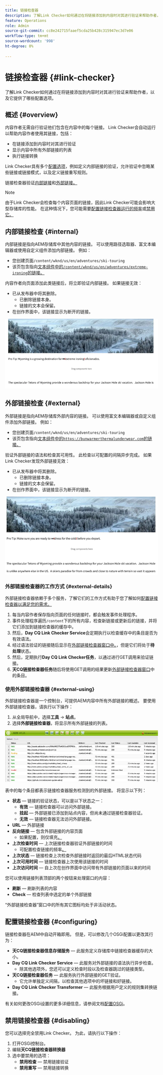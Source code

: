 ```yaml
---
title: 链接检查器
description: 了解Link Checker如何通过在将链接添加到内容时对其进行验证来帮助作者，以及它提供了哪些配置选项。
feature: Operations
role: Admin
source-git-commit: cc8e242715faaef5cda25b428c315947ec3d7e06
workflow-type: tm+mt
source-wordcount: '998'
ht-degree: 0%

---
```



# 链接检查器 {#link-checker}

了解Link Checker如何通过在将链接添加到内容时对其进行验证来帮助作者，以及它提供了哪些配置选项。

## 概述 {#overview}

内容作者无需自行验证他们包含在内容中的每个链接。 Link Checker会自动运行以帮助内容作者使用其链接，包括：

* 在链接添加到内容时对其进行验证
* 显示内容中所有外部链接的列表
* 执行链接转换

Link Checker具有多个[配置选项](#configuring)，例如定义内部链接的验证，允许验证中忽略某些链接或链接模式，以及定义链接重写规则。

链接检查器验证[内部链接](#internal)和[外部链接。](#external)

>[!NOTE]
>
>由于Link Checker会检查每个内容页面的链接，因此Link Checker可能会影响大型存储库的性能。 在这种情况下，您可能需要[配置链接检查器运行的频率](#configuring)或[禁用它。](#disabling)

## 内部链接检查 {#internal}

内部链接是指向AEM存储库中其他内容的链接。 可以使用路径选取器、富文本编辑器或使用自定义组件添加内部链接。 例如：

* 您创建页面`/content/wknd/us/en/adventures/ski-touring`
* 该页包含指向[文本组件中的`/content/wknd/us/en/adventures/extreme-ironing`的链接。](https://experienceleague.adobe.com/zh-hans/docs/experience-manager-core-components/using/wcm-components/text)

内容作者向页面添加此类链接后，将立即验证内部链接。 如果链接无效：

* 已从发布器中将其删除。
   * 已删除链接本身。
   * 链接的文本会保留。
* 在创作界面中，该链接显示为断开的链接。

![链接检查器正在检查内部链接](assets/link-checker-internal.png)

## 外部链接检查 {#external}

外部链接是指向AEM存储库外部内容的链接。 可以使用富文本编辑器或自定义组件添加外部链接。 例如：

* 您创建页面`/content/wknd/us/en/adventures/ski-touring`
* 该页包含指向[文本组件中的`https://bunwarmerthermalunderwear.com`的链接。](https://experienceleague.adobe.com/zh-hans/docs/experience-manager-core-components/using/wcm-components/text)

验证外部链接的语法和检查其可用性。 此检查以可配置的间隔异步完成。 如果Link Checker发现外部链接无效：

* 已从发布器中将其删除。
   * 已删除链接本身。
   * 链接的文本会保留。
* 在创作界面中，该链接显示为断开的链接。

![链接检查器正在检查外部链接](assets/link-checker-external.png)

### 外部链接检查器的工作方式 {#external-details}

外部链接检查器依赖于多个服务，了解它们的工作方式有助于您了解如何[配置链接检查器以满足您的需求。](#configuring)

1. 每当内容作者保存指向页面的任何链接时，都会触发事件处理程序。
1. 事件处理程序遍历`/content`下的所有内容，检查新链接或更新后的链接，并将它们添加到链接检查器的缓存中。
1. 然后，**Day CQ Link Checker Service**&#x200B;会定期执行以检查缓存中的条目是否为有效语法。
1. 经过语法验证的链接随后显示在[外部链接检查器窗口中。](#external-using)，但是它们将处于&#x200B;**待处理**&#x200B;状态。
1. 然后，定期执行&#x200B;**Day CQ Link Checker任务**，以通过进行GET调用来验证链接。
1. **天CQ链接检查器任务**&#x200B;随后将使用GET调用的结果更新[外部链接检查器窗口](#external-using)中的条目。

### 使用外部链接检查器 {#external-using}

外部链接检查器是一个控制台，可提供AEM内容中所有外部链接的概述。 要使用外部链接检查器，请执行以下操作：

1. 从全局导航中，选择&#x200B;**工具** -> **站点**。
1. 选择&#x200B;**外部链接检查器**，将显示所有外部链接的列表。

![外部链接检查程序](assets/external-link-checker.png)

表中的每个条目都表示链接检查器服务检测到的外部链接。 将显示以下列：

* **状态** — 链接的验证状态，可以是以下状态之一：
   * **有效** — 链接检查器可以访问外部链接。
   * **挂起** — 外部链接已添加到站点内容，但尚未通过链接检查器验证。
   * **无效** — 链接检查器无法访问外部链接。
* **URL** — 外部链接
* **反向链接** — 包含外部链接的内容页面
   * 如果配置，则仅填充[。](#configuring)
* **上次检查时间** — 上次链接检查器验证外部链接的时间
   * 可配置检查链接的频率[。](#configuring)
* **上次状态** — 链接检查上次检查外部链接时返回的最后HTML状态代码
* **上次可用时间** — 链接检查器上次使用该链接的时间
* **上次访问时间** — 自上次在创作界面中访问带有外部链接的页面以来的时间

您可以使用链接列表顶部的两个按钮来处理窗口的内容：

* **刷新** — 刷新列表的内容
* **Check** — 检查列表中选定的单个外部链接

“外部链接检查器”窗口中的所有其它图标均处于非活动状态。

## 配置链接检查器 {#configuring}

链接检查器在AEM中自动开箱即用。 但是，可以修改几个OSGi配置以更改其行为：

* **天CQ链接检查器信息存储服务** — 此服务定义存储库中链接检查器缓存的大小。
* **Day CQ Link Checker Service** — 此服务对外部链接的语法执行异步检查。
   * 除其他选项外，您还可以定义检查时段以及检查器跳过的链接类型。
* **天CQ链接检查器任务** — 此服务执行外部链接的GET验证。
   * 它允许单独定义间隔，以检查其他选项中的坏链接和好链接。
* **Day CQ Link Checker Transformer** — 此服务根据用户定义的规则集转换链接。

有关如何更改OSGi设置的更多详细信息，请参阅文档[配置OSGi](/help/implementing/deploying/configuring-osgi.md)。

## 禁用链接检查器 {#disabling}

您可以选择完全禁用Link Checker。 为此，请执行以下操作：

1. 打开OSGi控制台。
1. 编辑&#x200B;**天CQ链接检查器转换器**
1. 选中要禁用的选项：
   * **禁用检查** — 禁用链接验证
   * **禁用重写** — 禁用链接转换
